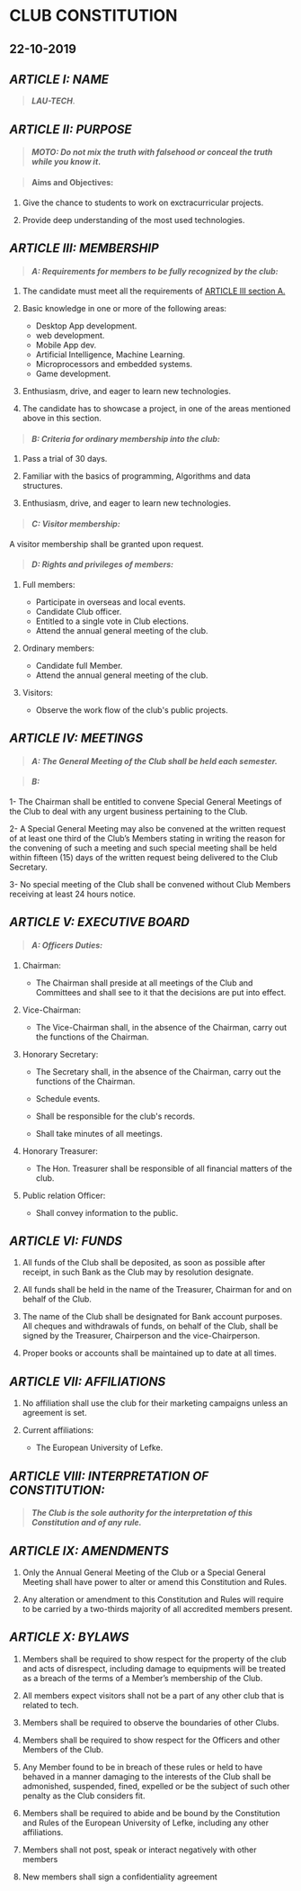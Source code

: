 # CLUB CONSTITUTION

## 22-10-2019

## ***ARTICLE I: NAME***

> ***_LAU-TECH_***.

## ***ARTICLE II: PURPOSE***

> #### _MOTO: Do not mix the truth with falsehood or conceal the truth while you know it_.

> #### Aims and Objectives:

1. Give the chance to students to work on exctracurricular projects.

2. Provide deep understanding of the most used technologies.  	

## ***ARTICLE III: MEMBERSHIP***

> #### _A:  Requirements for members to be fully recognized by the club:_

1. The candidate must meet all the requirements of [ARTICLE III section A.](#article-iii-membership)
 
2. Basic knowledge in one or more of the following areas:
   * Desktop App development.
   * web development.
   * Mobile App dev.
   * Artificial Intelligence, Machine Learning.
   * Microprocessors and embedded systems.
   * Game development.

3. Enthusiasm, drive, and eager to learn new technologies. 

4. The candidate has to showcase a project, in one of the areas mentioned above in this section.

> #### _B:  Criteria for ordinary membership into the club:_
	
1. Pass a trial of 30 days.

2. Familiar with the basics of programming, Algorithms and data structures.

3. Enthusiasm, drive, and eager to learn new technologies. 
    
> #### _C: Visitor membership:_

   A visitor membership shall be granted upon request.
 
> #### _D:  Rights and privileges of members:_

1. Full members:
    
   * Participate in overseas and local events.
   * Candidate Club officer.
   * Entitled to a single vote in Club elections.
   * Attend the annual general meeting of the club.

2. Ordinary members:

   * Candidate full Member.   
   * Attend the annual general meeting of the club. 

3. Visitors:

   * Observe the work flow of the club's public projects.

## ***ARTICLE IV: MEETINGS***

> #### _A:  The General Meeting of the Club shall be held each semester._

> #### _B:_ 

1- The Chairman shall be entitled to convene Special General Meetings of the Club to deal with any urgent business pertaining to the Club. 

2- A Special General Meeting may also be convened at the written request of at least one third of the Club’s Members stating in writing the reason for the convening of such a meeting and such special meeting shall be held within fifteen (15) days of the written request 	being delivered to the Club Secretary. 

3- No special meeting of the Club shall be convened without Club Members receiving at least 24 hours notice.


## ***ARTICLE V: EXECUTIVE BOARD***

> #### _A:  Officers Duties:_

1. Chairman:

   * The Chairman shall preside at all meetings of the Club and Committees and shall see to it that the decisions are put into effect.
    
2. Vice-Chairman:
    
   * The Vice-Chairman shall, in the absence of the Chairman, carry out the functions of the Chairman.
    
3. Honorary Secretary:
   
   * The Secretary shall, in the absence of the Chairman, carry out the functions of the Chairman.  
    
   * Schedule events.
    
   * Shall be responsible for the club's records.
    
   * Shall take minutes of all meetings.
    
4. Honorary Treasurer:
    
   * The Hon. Treasurer shall be responsible of all financial matters of the club.
    
5. Public relation Officer:
    
   * Shall convey information to the public.


## ***ARTICLE VI: FUNDS***

1. All funds of the Club shall be deposited, as soon as possible after receipt, in such Bank as the Club may by resolution designate. 
    
2. All funds shall be held in the name of the Treasurer, Chairman for and on behalf of the Club. 
   
3. The name of the Club shall be designated for Bank account purposes. All cheques and withdrawals of funds, on behalf of the Club, shall be signed by the Treasurer, Chairperson and the vice-Chairperson. 
    
4. Proper books or accounts shall be maintained up to date at all times.

## ***ARTICLE VII: AFFILIATIONS***

1. No affiliation shall use the club for their marketing campaigns unless an agreement is set.

2. Current affiliations:
    
    * The European University of Lefke.


## ***ARTICLE VIII: INTERPRETATION OF CONSTITUTION:***

> #### **_The Club is the sole authority for the interpretation of this Constitution and of any rule._**

## ***ARTICLE IX: AMENDMENTS***

1. Only the Annual General Meeting of the Club or a Special General Meeting shall have power to alter or amend this Constitution and Rules. 

2. Any alteration or amendment to this Constitution and Rules will require to be carried by a two-thirds majority of all accredited members present.


## ***ARTICLE X: BYLAWS***

1. Members shall be required to show respect for the property of the club and acts of disrespect, including damage to equipments will be treated as a breach of the terms of a Member’s membership of the Club.
	
2. All members expect visitors shall not be a part of any other club that is related to tech.
	
3. Members shall be required to observe the boundaries of other Clubs.
	
4. Members shall be required to show respect for the Officers and other Members of the Club.
	
5. Any Member found to be in breach of these rules or held to have behaved in a manner damaging to the interests of the Club shall be admonished, suspended, fined, expelled or be the subject of such other penalty as the Club considers fit.
	
6. Members shall be required to abide and be bound by the Constitution and Rules of the European University of Lefke, including any other affiliations.  
       
7. Members shall not post, speak or interact negatively with other members
    
8. New members shall sign a confidentiality agreement   
